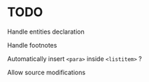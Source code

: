 TODO
=====================

Handle entities declaration

Handle footnotes

Automatically insert ```<para>``` inside ```<listitem>``` ?

Allow source modifications
